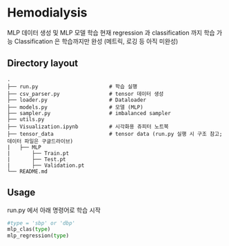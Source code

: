 # Hemodialysis
MLP 데이터 생성 및 MLP 모델 학습
현재 regression 과 classification 까지 학습 가능
Classification 은 학습까지만 완성 (메트릭, 로깅 등 아직 미완성)

## Directory layout 

    .
    ├── run.py                       # 학습 실행
    ├── csv_parser.py                # tensor 데이터 생성 
    ├── loader.py                    # Dataloader
    ├── models.py                    # 모델 (MLP)
    ├── sampler.py                   # imbalanced sampler 
    ├── utils.py
    ├── Visualization.ipynb          # 시각화용 쥬피터 노트북 
    ├── tensor_data                  # tensor data (run.py 실행 시 구조 참고; 데이터 파일은 구글드라이브)  
    |   ├── MLP
    |       ├── Train.pt
    |       ├── Test.pt
    |       ├── Validation.pt
    └── README.md  
      
## Usage 
run.py 에서 아래 명령어로 학습 시작 
```python
#type = 'sbp' or 'dbp'
mlp_clas(type)  
mlp_regression(type)
```
